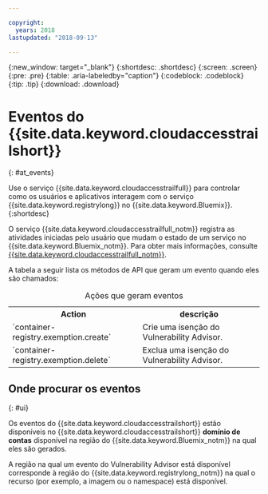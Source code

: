 ```yaml
---

copyright:
  years: 2018
lastupdated: "2018-09-13"

---
```


{:new_window: target="_blank"}
{:shortdesc: .shortdesc}
{:screen: .screen}
{:pre: .pre}
{:table: .aria-labeledby="caption"}
{:codeblock: .codeblock}
{:tip: .tip}
{:download: .download}


# Eventos do {{site.data.keyword.cloudaccesstrailshort}}  
{: #at_events}

Use o serviço {{site.data.keyword.cloudaccesstrailfull}} para controlar como os usuários e aplicativos interagem com o serviço {{site.data.keyword.registrylong}} no {{site.data.keyword.Bluemix}}. 
{:shortdesc}

O serviço {{site.data.keyword.cloudaccesstrailfull_notm}} registra as atividades iniciadas pelo usuário que mudam
o estado de um serviço no {{site.data.keyword.Bluemix_notm}}. 
Para obter mais informações, consulte [{{site.data.keyword.cloudaccesstrailfull_notm}}](/docs/services/cloud-activity-tracker/index.html#getting-started-with-cla). 

A tabela a seguir lista os métodos de API que geram um evento quando eles são chamados:

<table>
  <caption>Ações que geram eventos</caption>
  <tr>
    <th>Action</th>
	  <th>descrição</th>
  </tr>
  <tr>
    <td>`container-registry.exemption.create`</td>
	  <td>Crie uma isenção do Vulnerability Advisor.</td>
  </tr>
  <tr>
    <td>`container-registry.exemption.delete`</td>
	  <td>Exclua uma isenção do Vulnerability Advisor.</td>
  </tr>
 </table>



## Onde procurar os eventos
{: #ui}

Os eventos do {{site.data.keyword.cloudaccesstrailshort}} estão disponíveis no
{{site.data.keyword.cloudaccesstrailshort}} **domínio de contas** disponível na região do
{{site.data.keyword.Bluemix_notm}} na qual eles são gerados.

A região na qual um evento do Vulnerability Advisor está disponível corresponde à região do {{site.data.keyword.registrylong_notm}} na qual o recurso (por exemplo, a imagem ou o namespace) está disponível.






